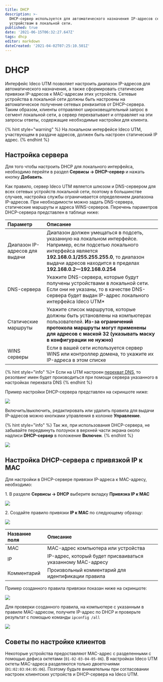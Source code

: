 ```yaml
---
title: DHCP
description: >-
  DHCP-сервер используется для автоматического назначения IP-адресов сетевым
  устройствам в локальной сети.
published: true
date: '2021-06-15T06:32:27.647Z'
tags: dhcp
editor: markdown
dateCreated: '2021-04-02T07:25:10.501Z'
---
```


# DHCP

Интерфейс Ideco UTM позволяет настроить диапазон IP-адресов для автоматического назначения, а также сформировать статические привязки IP-адресов к MAC-адресам этих устройств. Сетевые устройства в локальной сети должны быть настроены на автоматическое получение сетевых реквизитов от DHCP-сервера. Таким образом, клиенты отправляют широковещательный запрос в сегмент локальной сети, а сервер перехватывает и отправляет на эти запросы ответы, содержащие необходимые настройки для клиента.

{% hint style="warning" %}
На локальном интерфейсе Ideco UTM, участвующем в раздаче адресов, должен быть настроен статический IP адрес.
{% endhint %}

## Настройка сервера

Для того чтобы настроить DHCP для локального интерфейса, необходимо перейти в раздел **Сервисы -&gt; DHCP-сервер** и нажать кнопку **Добавить**.

Как правило, сервер Ideco UTM является шлюзом и DNS-сервером для всех сетевых устройств локальной сети, поэтому в большинстве случаев, настройка службы ограничивается определением диапазона IP-адресов. При необходимости можно задать DNS-сервера, статические маршруты и адреса WINS-серверов. Перечень параметров DHCP-сервера представлен в таблице ниже:

| Параметр | Описание |
| :--- | :--- |
| Диапазон IP-адресов для выдачи | Диапазон должен умещаться в подсеть, указанную на локальном интерфейсе. Например, если подсетью локального интерфейса является **192.168.0.1/255.255.255.0**, то диапазон выдачи адресов находится в пределах **192.168.0.2—192.168.0.254** |
| DNS-сервера | Укажите DNS-сервера, которые будут получены устройствами в локальной сети. Если они не указаны, то в качестве DNS-сервера будет выдан IP-адрес локального интерфейса Ideco UTM* |
| Статические маршруты | Укажите список маршрутов, которые должны быть установлены на компьютерах пользователей. **Из-за ограничений протокола маршруты могут применены для адресов с маской 32 \(указывать маску в конфигурации не нужно\)** |
| WINS серверы | Если в вашей сети используется сервер WINS или контроллер домена, то укажите их IP-адреса в этом списке |

{% hint style="info" %}* Если на UTM настроен [перехват DNS](dns.md#perekhvat-dns-zaprosov), то резолвинг имен будет производиться при помощи сервера указанного в настройках перехвата DNS {% endhint %}

Пример настройки DHCP-сервера представлен на скриншоте ниже:

![](../../.gitbook/assets/dhcp-example.png)

Включить/выключить, редактировать или удалить правила для выдачи IP-адресов можно кнопками управления в колонке **Управление**.

{% hint style="info" %}
Так же, при использования DHCP-сервера, не забывайте передвинуть ползунок в верхней части экрана около надписи **DHCP-сервер** в положение **Включен**.
{% endhint %}

![](../../.gitbook/assets/dhcp-on.gif)

## Настройка DHCP-сервера с привязкой IP к MAC

Для настройки в DHCP-сервере привязки IP-адреса к MAC-адресу, необходимо:

1\. В разделе **Сервисы -> DHCP** выберите вкладку **Привязка IP к MAC**

![](../../.gitbook/assets/dhcp-binding-creating-rule.png)

2\. Создайте правило привязки **IP к MAC** по следующему образцу:

![](../../.gitbook/assets/dhcp-binding-rule.png)

| Название поля  |  Описание  |
|:--- | :--- |
| MAC  | MAC-адрес компьютера или устройства  |
| IP | IP-адрес, который будет присваиваться указанному MAC-адресу  |
| Комментарий | Произвольный комментарий для идентификации правила |

Пример созданного правила привязки показан ниже на скриншоте:

![](../../.gitbook/assets/dhcp-binding-ready-rule.png)

Для проверки созданного правила, на компьютере с указанным в правиле MAC-адресом, получите IP-адрес по DHCP и проверьте результат с помощью команды `ipconfig /all`

![](../../.gitbook/assets/dhcp-binding-result.png)

## Советы по настройке клиентов

Некоторые устройства предоставляют MAC-адрес с разделенными с помощью дефиса октетами \(`01-02-03-04-05-06`\). В настройках Ideco UTM октеты MAC-адреса разделяются только двоеточиями \(`01:02:03:04:05:06`\). Поэтому будьте внимательны при согласовании настроек клиентских устройств и DHCP-сервера на Ideco UTM.

